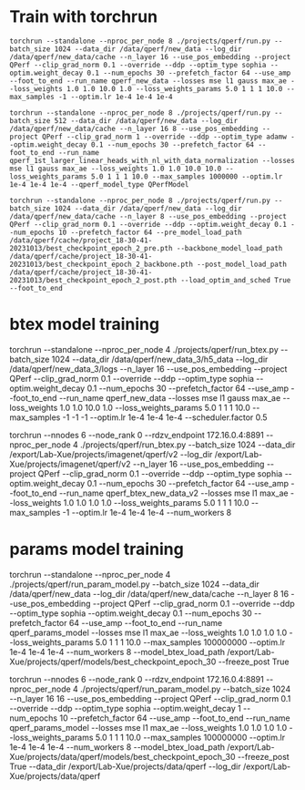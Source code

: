 
# Train with torchrun


```
torchrun --standalone --nproc_per_node 8 ./projects/qperf/run.py --batch_size 1024 --data_dir /data/qperf/new_data --log_dir /data/qperf/new_data/cache --n_layer 16 --use_pos_embedding --project QPerf --clip_grad_norm 0.1 --override --ddp --optim_type sophia --optim.weight_decay 0.1 --num_epochs 30 --prefetch_factor 64 --use_amp --foot_to_end --run_name qperf_new_data --losses mse l1 gauss max_ae --loss_weights 1.0 1.0 10.0 1.0 --loss_weights_params 5.0 1 1 1 10.0 --max_samples -1 --optim.lr 1e-4 1e-4 1e-4

torchrun --standalone --nproc_per_node 8 ./projects/qperf/run.py --batch_size 512 --data_dir /data/qperf/new_data --log_dir /data/qperf/new_data/cache --n_layer 16 8 --use_pos_embedding --project QPerf --clip_grad_norm 1 --override --ddp --optim_type adamw --optim.weight_decay 0.1 --num_epochs 30 --prefetch_factor 64 --foot_to_end --run_name qperf_1st_larger_linear_heads_with_nl_with_data_normalization --losses mse l1 gauss max_ae --loss_weights 1.0 1.0 10.0 10.0 --loss_weights_params 5.0 1 1 1 10.0 --max_samples 1000000 --optim.lr 1e-4 1e-4 1e-4 --qperf_model_type QPerfModel

torchrun --standalone --nproc_per_node 8 ./projects/qperf/run.py --batch_size 1024 --data_dir /data/qperf/new_data --log_dir /data/qperf/new_data/cache --n_layer 8 --use_pos_embedding --project QPerf --clip_grad_norm 0.1 --override --ddp --optim.weight_decay 0.1 --num_epochs 10 --prefetch_factor 64 --pre_model_load_path /data/qperf/cache/project_18-30-41-20231013/best_checkpoint_epoch_2_pre.pth --backbone_model_load_path /data/qperf/cache/project_18-30-41-20231013/best_checkpoint_epoch_2_backbone.pth --post_model_load_path /data/qperf/cache/project_18-30-41-20231013/best_checkpoint_epoch_2_post.pth --load_optim_and_sched True --foot_to_end
```

# btex model training
torchrun --standalone --nproc_per_node 4 ./projects/qperf/run_btex.py --batch_size 1024 --data_dir /data/qperf/new_data_3/h5_data --log_dir /data/qperf/new_data_3/logs --n_layer 16 --use_pos_embedding --project QPerf --clip_grad_norm 0.1 --override --ddp --optim_type sophia --optim.weight_decay 0.1 --num_epochs 30 --prefetch_factor 64 --use_amp --foot_to_end --run_name qperf_new_data --losses mse l1 gauss max_ae --loss_weights 1.0 1.0 10.0 1.0 --loss_weights_params 5.0 1 1 1 10.0 --max_samples -1 -1 -1 --optim.lr 1e-4 1e-4 1e-4 --scheduler.factor 0.5

torchrun --nnodes 6 --node_rank 0  --rdzv_endpoint 172.16.0.4:8891 --nproc_per_node 4 ./projects/qperf/run_btex.py --batch_size 1024 --data_dir /export/Lab-Xue/projects/imagenet/qperf/v2 --log_dir /export/Lab-Xue/projects/imagenet/qperf/v2 --n_layer 16 --use_pos_embedding --project QPerf --clip_grad_norm 0.1 --override --ddp --optim_type sophia --optim.weight_decay 0.1 --num_epochs 30 --prefetch_factor 64 --use_amp --foot_to_end --run_name qperf_btex_new_data_v2 --losses mse l1 max_ae --loss_weights 1.0 1.0 1.0 1.0 --loss_weights_params 5.0 1 1 1 10.0 --max_samples -1 --optim.lr 1e-4 1e-4 1e-4 --num_workers 8

# params model training

torchrun --standalone --nproc_per_node 4 ./projects/qperf/run_param_model.py --batch_size 1024 --data_dir /data/qperf/new_data --log_dir /data/qperf/new_data/cache --n_layer 8 16 --use_pos_embedding --project QPerf --clip_grad_norm 0.1 --override --ddp --optim_type sophia --optim.weight_decay 0.1 --num_epochs 30 --prefetch_factor 64 --use_amp --foot_to_end --run_name qperf_params_model --losses mse l1 max_ae --loss_weights 1.0 1.0 1.0 1.0 --loss_weights_params 5.0 1 1 1 10.0 --max_samples 100000000 --optim.lr 1e-4 1e-4 1e-4 --num_workers 8 --model_btex_load_path /export/Lab-Xue/projects/qperf/models/best_checkpoint_epoch_30 --freeze_post True

torchrun --nnodes 6 --node_rank 0  --rdzv_endpoint 172.16.0.4:8891 --nproc_per_node 4 ./projects/qperf/run_param_model.py --batch_size 1024 --n_layer 16 16 --use_pos_embedding --project QPerf --clip_grad_norm 0.1 --override --ddp --optim_type sophia --optim.weight_decay 1 --num_epochs 10 --prefetch_factor 64 --use_amp --foot_to_end --run_name qperf_params_model --losses mse l1 max_ae --loss_weights 1.0 1.0 1.0 1.0 --loss_weights_params 5.0 1 1 1 10.0 --max_samples 100000000 --optim.lr 1e-4 1e-4 1e-4 --num_workers 8 --model_btex_load_path /export/Lab-Xue/projects/data/qperf/models/best_checkpoint_epoch_30 --freeze_post True --data_dir /export/Lab-Xue/projects/data/qperf --log_dir /export/Lab-Xue/projects/data/qperf